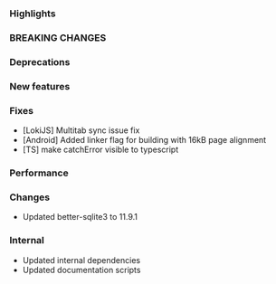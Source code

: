 ### Highlights

### BREAKING CHANGES

### Deprecations

### New features

### Fixes

- [LokiJS] Multitab sync issue fix
- [Android] Added linker flag for building with 16kB page alignment
- [TS] make catchError visible to typescript

### Performance

### Changes

- Updated better-sqlite3 to 11.9.1

### Internal

- Updated internal dependencies
- Updated documentation scripts
